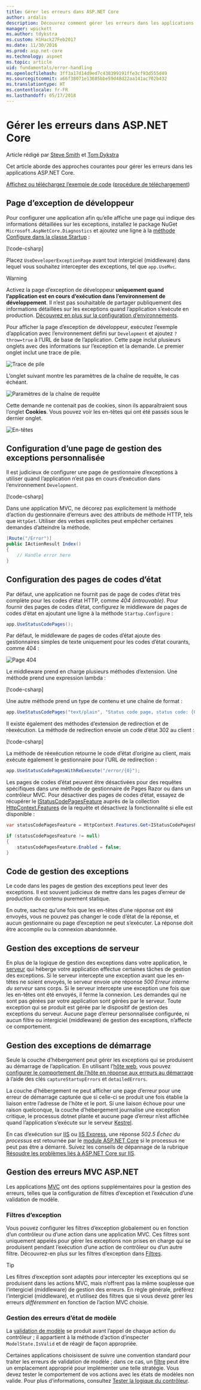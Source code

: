 ```yaml
---
title: Gérer les erreurs dans ASP.NET Core
author: ardalis
description: Découvrez comment gérer les erreurs dans les applications ASP.NET Core.
manager: wpickett
ms.author: tdykstra
ms.custom: H1Hack27Feb2017
ms.date: 11/30/2016
ms.prod: asp.net-core
ms.technology: aspnet
ms.topic: article
uid: fundamentals/error-handling
ms.openlocfilehash: 3ff3a17d14d9ed7c438399191ffe3cf93d555d49
ms.sourcegitcommit: a66f38071e13685bbe59d48d22aa141ac702b432
ms.translationtype: HT
ms.contentlocale: fr-FR
ms.lasthandoff: 05/17/2018
---
```

# <a name="handle-errors-in-aspnet-core"></a>Gérer les erreurs dans ASP.NET Core

Article rédigé par [Steve Smith](https://ardalis.com/) et [Tom Dykstra](https://github.com/tdykstra/)

Cet article aborde des approches courantes pour gérer les erreurs dans les applications ASP.NET Core.

[Affichez ou téléchargez l’exemple de code](https://github.com/aspnet/Docs/tree/master/aspnetcore/fundamentals/error-handling/sample) ([procédure de téléchargement](xref:tutorials/index#how-to-download-a-sample))

## <a name="the-developer-exception-page"></a>Page d’exception de développeur

Pour configurer une application afin qu’elle affiche une page qui indique des informations détaillées sur les exceptions, installez le package NuGet `Microsoft.AspNetCore.Diagnostics` et ajoutez une ligne à la [méthode Configure dans la classe Startup](xref:fundamentals/startup) :

[!code-csharp[](error-handling/sample/Startup.cs?name=snippet_DevExceptionPage&highlight=7)]

Placez `UseDeveloperExceptionPage` avant tout intergiciel (middleware) dans lequel vous souhaitez intercepter des exceptions, tel que `app.UseMvc`.

>[!WARNING]
> Activez la page d’exception de développeur **uniquement quand l’application est en cours d’exécution dans l’environnement de développement**. Il n’est pas souhaitable de partager publiquement des informations détaillées sur les exceptions quand l’application s’exécute en production. [Découvrez en plus sur la configuration d’environnements](xref:fundamentals/environments).

Pour afficher la page d’exception de développeur, exécutez l’exemple d’application avec l’environnement défini sur `Development` et ajoutez `?throw=true` à l’URL de base de l’application. Cette page inclut plusieurs onglets avec des informations sur l’exception et la demande. Le premier onglet inclut une trace de pile. 

![Trace de pile](error-handling/_static/developer-exception-page.png)

L’onglet suivant montre les paramètres de la chaîne de requête, le cas échéant.

![Paramètres de la chaîne de requête](error-handling/_static/developer-exception-page-query.png)

Cette demande ne contenait pas de cookies, sinon ils apparaîtraient sous l’onglet **Cookies**. Vous pouvez voir les en-têtes qui ont été passés sous le dernier onglet.

![En-têtes](error-handling/_static/developer-exception-page-headers.png)

## <a name="configuring-a-custom-exception-handling-page"></a>Configuration d’une page de gestion des exceptions personnalisée

Il est judicieux de configurer une page de gestionnaire d’exceptions à utiliser quand l’application n’est pas en cours d’exécution dans l’environnement `Development`.

[!code-csharp[](error-handling/sample/Startup.cs?name=snippet_DevExceptionPage&highlight=11)]

Dans une application MVC, ne décorez pas explicitement la méthode d’action du gestionnaire d’erreurs avec des attributs de méthode HTTP, tels que `HttpGet`. Utiliser des verbes explicites peut empêcher certaines demandes d’atteindre la méthode.

```csharp
[Route("/Error")]
public IActionResult Index()
{
    // Handle error here
}
```

## <a name="configuring-status-code-pages"></a>Configuration des pages de codes d’état

Par défaut, une application ne fournit pas de page de codes d’état très complète pour les codes d’état HTTP, comme *404 (introuvable)*. Pour fournir des pages de codes d’état, configurez le middleware de pages de codes d’état en ajoutant une ligne à la méthode `Startup.Configure` :

```csharp
app.UseStatusCodePages();
```

Par défaut, le middleware de pages de codes d’état ajoute des gestionnaires simples de texte uniquement pour les codes d’état courants, comme 404 :

![Page 404](error-handling/_static/default-404-status-code.png)

Le middleware prend en charge plusieurs méthodes d’extension. Une méthode prend une expression lambda :

[!code-csharp[](error-handling/sample/Startup.cs?name=snippet_StatusCodePages)]

Une autre méthode prend un type de contenu et une chaîne de format :

```csharp
app.UseStatusCodePages("text/plain", "Status code page, status code: {0}");
```

Il existe également des méthodes d’extension de redirection et de réexécution. La méthode de redirection envoie un code d’état 302 au client :

[!code-csharp[](error-handling/sample/Startup.cs?name=snippet_StatusCodePagesWithRedirect)]

La méthode de réexécution retourne le code d’état d’origine au client, mais exécute également le gestionnaire pour l’URL de redirection :

```csharp
app.UseStatusCodePagesWithReExecute("/error/{0}");
```

Les pages de codes d’état peuvent être désactivées pour des requêtes spécifiques dans une méthode de gestionnaire de Pages Razor ou dans un contrôleur MVC. Pour désactiver des pages de codes d’état, essayez de récupérer le [IStatusCodePagesFeature](/dotnet/api/microsoft.aspnetcore.diagnostics.istatuscodepagesfeature) auprès de la collection [HttpContext.Features](/dotnet/api/microsoft.aspnetcore.http.httpcontext.features) de la requête et désactivez la fonctionnalité si elle est disponible :

```csharp
var statusCodePagesFeature = HttpContext.Features.Get<IStatusCodePagesFeature>();

if (statusCodePagesFeature != null)
{
    statusCodePagesFeature.Enabled = false;
}
```

## <a name="exception-handling-code"></a>Code de gestion des exceptions

Le code dans les pages de gestion des exceptions peut lever des exceptions. Il est souvent judicieux de mettre dans les pages d’erreur de production du contenu purement statique.

En outre, sachez qu’une fois que les en-têtes d’une réponse ont été envoyés, vous ne pouvez pas changer le code d’état de la réponse, et aucun gestionnaire ou page d’exception ne peut s’exécuter. La réponse doit être accomplie ou la connexion abandonnée.

## <a name="server-exception-handling"></a>Gestion des exceptions de serveur

En plus de la logique de gestion des exceptions dans votre application, le [serveur](xref:fundamentals/servers/index) qui héberge votre application effectue certaines tâches de gestion des exceptions. Si le serveur intercepte une exception avant que les en-têtes ne soient envoyés, le serveur envoie une réponse *500 Erreur interne du serveur* sans corps. Si le serveur intercepte une exception une fois que les en-têtes ont été envoyés, il ferme la connexion. Les demandes qui ne sont pas gérées par votre application sont gérées par le serveur. Toute exception qui se produit est gérée par le dispositif de gestion des exceptions du serveur. Aucune page d’erreur personnalisée configurée, ni aucun filtre ou intergiciel (middleware) de gestion des exceptions, n’affecte ce comportement.

## <a name="startup-exception-handling"></a>Gestion des exceptions de démarrage

Seule la couche d’hébergement peut gérer les exceptions qui se produisent au démarrage de l’application. En utilisant l’[hôte web](xref:fundamentals/host/web-host), vous pouvez [configurer le comportement de l’hôte en réponse aux erreurs au démarrage](xref:fundamentals/host/web-host#detailed-errors) à l’aide des clés `captureStartupErrors` et `detailedErrors`.

La couche d’hébergement ne peut afficher une page d’erreur pour une erreur de démarrage capturée que si celle-ci se produit une fois établie la liaison entre l’adresse de l’hôte et le port. Si une liaison échoue pour une raison quelconque, la couche d’hébergement journalise une exception critique, le processus dotnet plante et aucune page d’erreur n’est affichée quand l’application s’exécute sur le serveur [Kestrel](xref:fundamentals/servers/kestrel).

En cas d’exécution sur [IIS](/iis) ou [IIS Express](/iis/extensions/introduction-to-iis-express/iis-express-overview), une réponse *502.5 Échec du processus* est retournée par le [module ASP.NET Core](xref:fundamentals/servers/aspnet-core-module) si le processus ne peut pas être a démarré. Suivez les conseils de dépannage de la rubrique [Résoudre les problèmes liés à ASP.NET Core sur IIS](xref:host-and-deploy/iis/troubleshoot).

## <a name="aspnet-mvc-error-handling"></a>Gestion des erreurs MVC ASP.NET

Les applications [MVC](xref:mvc/overview) ont des options supplémentaires pour la gestion des erreurs, telles que la configuration de filtres d’exception et l’exécution d’une validation de modèle.

### <a name="exception-filters"></a>Filtres d’exception

Vous pouvez configurer les filtres d’exception globalement ou en fonction d’un contrôleur ou d’une action dans une application MVC. Ces filtres sont uniquement appelés pour gérer les exceptions non prises en charge qui se produisent pendant l’exécution d’une action de contrôleur ou d’un autre filtre. Découvrez-en plus sur les filtres d’exception dans [Filtres](xref:mvc/controllers/filters).

>[!TIP]
> Les filtres d’exception sont adaptés pour intercepter les exceptions qui se produisent dans les actions MVC, mais n’offrent pas la même souplesse que l’intergiciel (middleware) de gestion des erreurs. En règle générale, préférez l’intergiciel (middleware), et n’utilisez des filtres que si vous devez gérer les erreurs *différemment* en fonction de l’action MVC choisie.

### <a name="handling-model-state-errors"></a>Gestion des erreurs d’état de modèle

La [validation de modèle](xref:mvc/models/validation) se produit avant l’appel de chaque action du contrôleur ; il appartient à la méthode d’action d’inspecter `ModelState.IsValid` et de réagir de façon appropriée.

Certaines applications choisissent de suivre une convention standard pour traiter les erreurs de validation de modèle ; dans ce cas, un [filtre](xref:mvc/controllers/filters) peut être un emplacement approprié pour implémenter une telle stratégie. Vous devez tester le comportement de vos actions avec les états de modèles non valide. Pour plus d’informations, consultez [Tester la logique du contrôleur](xref:mvc/controllers/testing).




